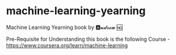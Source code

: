 # machine-learning-yearning
Machine Learning Yearning book by 🅰️𝓷𝓭𝓻𝓮𝔀 🆖

Pre-Requisite for Understanding this book is the following Course - https://www.coursera.org/learn/machine-learning
